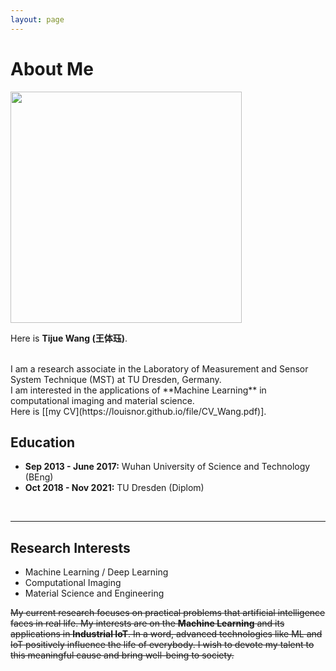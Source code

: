```yaml
---
layout: page
---
```


# About Me

<img src="https://louisnor.github.io/images/IMG_7398.JPG" class="floatpic"  height="370">


<br>

Here is **Tijue Wang (王体珏)**.

<br>
I am a research associate in the Laboratory of Measurement and Sensor System Technique (MST) at TU Dresden, Germany. 

<br>
I am interested in the applications of **Machine Learning** in computational imaging and material science. 

<br>
Here is [[my CV](https://louisnor.github.io/file/CV_Wang.pdf)].

<br>

## Education

- **Sep 2013 - June 2017:** Wuhan University of Science and Technology (BEng)
- **Oct 2018 - Nov 2021:** TU Dresden (Diplom)

<br>

---

## Research Interests

- Machine Learning / Deep Learning
- Computational Imaging
- Material Science and Engineering

~~My current research focuses on practical problems that artificial intelligence faces in real life. My interests are on the **Machine Learning** and its applications in **Industrial IoT**. In a word, advanced technologies like ML and IoT positively influence the life of everybody.  I wish to devote my talent to this meaningful cause and bring well-being to society.~~

<br>
